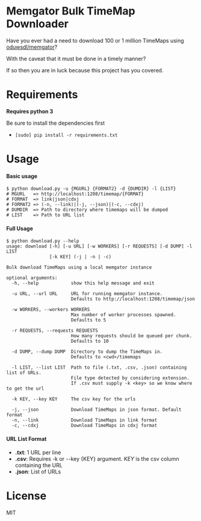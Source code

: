 # Memgator Bulk TimeMap Downloader

 Have you ever had a need to download 100 or 1 million TimeMaps using [oduwsdl/memgator](https://github.com/oduwsdl/memgator)?

With the caveat that it must be done in a timely manner?

If so then you are in luck because this project has you covered.

# Requirements
**Requires python 3**

Be sure to install the dependencies first

- ```[sudo] pip install -r requirements.txt```

# Usage

#### Basic usage
```
$ python download.py -u {MGURL} {FORMAT2} -d {DUMDIR} -l {LIST}
# MGURL   => http://localhost:1208/timemap/{FORMAT}
# FORMAT  => link|json|cdxj
# FORMAT2 => (-n, --link)|(-j, --json)|(-c, --cdxj)
# DUMDIR  => Path to directory where timemaps will be dumped
# LIST    => Path to URL list
```

#### Full Usage
```
$ python download.py --help
usage: download [-h] [-u URL] [-w WORKERS] [-r REQUESTS] [-d DUMP] -l LIST
                [-k KEY] (-j | -n | -c)

Bulk download TimeMaps using a local memgator instance

optional arguments:
  -h, --help            show this help message and exit

  -u URL, --url URL     URL for running memgator instance.
                        Defaults to http://localhost:1208/timemap/json

  -w WORKERS, --workers WORKERS
                        Max number of worker processes spawned.
                        Defaults to 5

  -r REQUESTS, --requests REQUESTS
                        How many requests should be queued per chunk.
                        Defaults to 10

  -d DUMP, --dump DUMP  Directory to dump the TimeMaps in.
                        Defaults to <cwd>/timemaps

  -l LIST, --list LIST  Path to file (.txt, .csv, .json) containing list of URLs.
                        File type detected by considering extension.
                        If .csv must supply -k <key> so we know where to get the url

  -k KEY, --key KEY     The csv key for the urls

  -j, --json            Download TimeMaps in json format. Default format
  -n, --link            Download TimeMaps in link format
  -c, --cdxj            Download TimeMaps in cdxj format

```

#### URL List Format
- **.txt**: 1 URL per line
- **.csv**: Requires -k or --key {KEY} argument. _KEY_ is the csv column containing the URL
- **.json**: List of URLs  

# License
MIT
